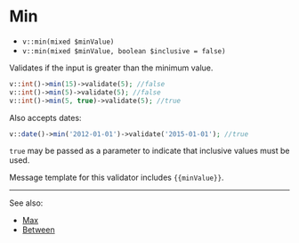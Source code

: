 # Min

- `v::min(mixed $minValue)`
- `v::min(mixed $minValue, boolean $inclusive = false)`

Validates if the input is greater than the minimum value.

```php
v::int()->min(15)->validate(5); //false
v::int()->min(5)->validate(5); //false
v::int()->min(5, true)->validate(5); //true
```

Also accepts dates:

```php
v::date()->min('2012-01-01')->validate('2015-01-01'); //true
```

`true` may be passed as a parameter to indicate that inclusive
values must be used.

Message template for this validator includes `{{minValue}}`.

***
See also:

  * [Max](Max.md)
  * [Between](Between.md)
